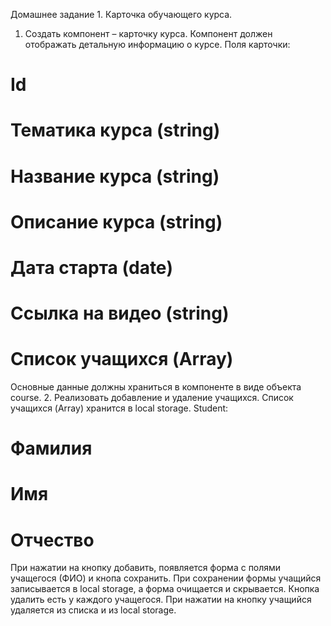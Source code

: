 Домашнее задание 1. Карточка обучающего курса.
1. Создать компонент – карточку курса. Компонент должен отображать детальную информацию
о курсе.
Поля карточки:
# Id
# Тематика курса (string)
# Название курса (string)
# Описание курса (string)
# Дата старта (date)
# Ссылка на видео (string)
# Список учащихся (Array<Student>)
Основные данные должны храниться в компоненте в виде объекта course.
2. Реализовать добавление и удаление учащихся.
Список учащихся (Array<Student>) хранится в local storage.
Student:
# Фамилия
# Имя
# Отчество
При нажатии на кнопку добавить, появляется форма с полями учащегося (ФИО) и кнопа
сохранить. При сохранении формы учащийся записывается в local storage, а форма очищается
и скрывается.
Кнопка удалить есть у каждого учащегося. При нажатии на кнопку учащийся удаляется из
списка и из local storage.
